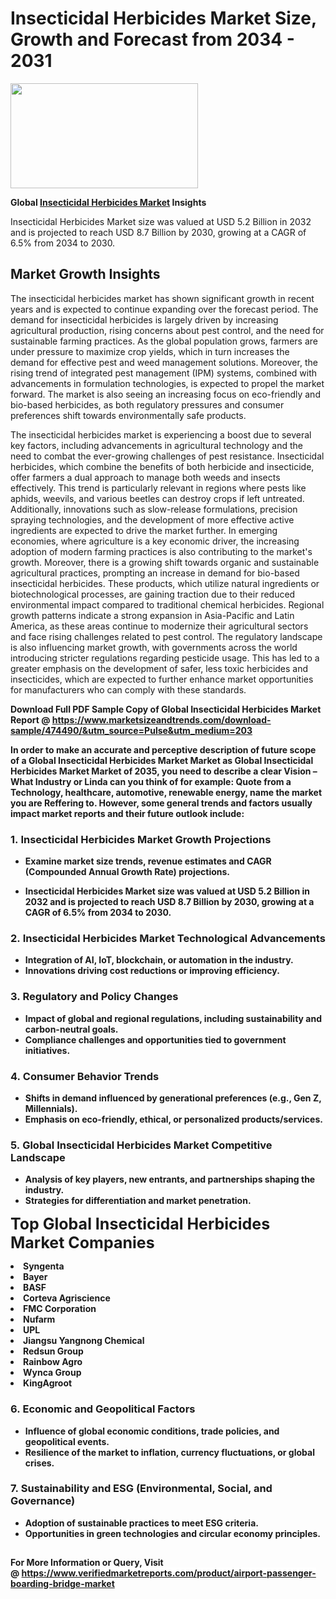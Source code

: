 <H1>Insecticidal Herbicides Market Size, Growth and Forecast from 2034 - 2031</H1><img class="aligncenter size-medium wp-image-584254" src="https://thirdeyenews.in/wp-content/uploads/2034/09/Global-Market-Research-300x168.jpeg" alt="" width="300" height="168" /><p><strong>Global&nbsp;<a href="https://www.marketsizeandtrends.com/download-sample/474490/&amp;utm_source=Pulse&amp;utm_medium=203">Insecticidal Herbicides Market</a> Insights</strong></p><p>Insecticidal Herbicides Market size was valued at USD 5.2 Billion in 2032 and is projected to reach USD 8.7 Billion by 2030, growing at a CAGR of 6.5% from 2034 to 2030.</p><p><h2>Market Growth Insights</h2> <p>The insecticidal herbicides market has shown significant growth in recent years and is expected to continue expanding over the forecast period. The demand for insecticidal herbicides is largely driven by increasing agricultural production, rising concerns about pest control, and the need for sustainable farming practices. As the global population grows, farmers are under pressure to maximize crop yields, which in turn increases the demand for effective pest and weed management solutions. Moreover, the rising trend of integrated pest management (IPM) systems, combined with advancements in formulation technologies, is expected to propel the market forward. The market is also seeing an increasing focus on eco-friendly and bio-based herbicides, as both regulatory pressures and consumer preferences shift towards environmentally safe products.</p> <p><strong></strong></p> <p>The insecticidal herbicides market is experiencing a boost due to several key factors, including advancements in agricultural technology and the need to combat the ever-growing challenges of pest resistance. Insecticidal herbicides, which combine the benefits of both herbicide and insecticide, offer farmers a dual approach to manage both weeds and insects effectively. This trend is particularly relevant in regions where pests like aphids, weevils, and various beetles can destroy crops if left untreated. Additionally, innovations such as slow-release formulations, precision spraying technologies, and the development of more effective active ingredients are expected to drive the market further. In emerging economies, where agriculture is a key economic driver, the increasing adoption of modern farming practices is also contributing to the market's growth. Moreover, there is a growing shift towards organic and sustainable agricultural practices, prompting an increase in demand for bio-based insecticidal herbicides. These products, which utilize natural ingredients or biotechnological processes, are gaining traction due to their reduced environmental impact compared to traditional chemical herbicides. Regional growth patterns indicate a strong expansion in Asia-Pacific and Latin America, as these areas continue to modernize their agricultural sectors and face rising challenges related to pest control. The regulatory landscape is also influencing market growth, with governments across the world introducing stricter regulations regarding pesticide usage. This has led to a greater emphasis on the development of safer, less toxic herbicides and insecticides, which are expected to further enhance market opportunities for manufacturers who can comply with these standards. <p><strong></p><p><span class=""><strong>Download Full PDF Sample Copy of Global Insecticidal Herbicides Market Report</strong> @ <a href="https://www.marketsizeandtrends.com/download-sample/474490/&amp;utm_source=Pulse&amp;utm_medium=203" target="_blank">https://www.marketsizeandtrends.com/download-sample/474490/&amp;utm_source=Pulse&amp;utm_medium=203</a></span></p><p>In order to make an accurate and perceptive description of future scope of a Global&nbsp;Insecticidal Herbicides Market Market as Global&nbsp;Insecticidal Herbicides Market Market of 2035, you need to describe a clear Vision &ndash; What Industry or Linda can you think of for example: Quote from a Technology, healthcare, automotive, renewable energy, name the market you are Reffering to. However, some general trends and factors usually impact market reports and their future outlook include:</p><h3>1.&nbsp;<strong>Insecticidal Herbicides Market Growth Projections</strong></h3><ul><li>Examine market size trends, revenue estimates and CAGR (Compounded Annual Growth Rate) projections.</li><li><p>Insecticidal Herbicides Market size was valued at USD 5.2 Billion in 2032 and is projected to reach USD 8.7 Billion by 2030, growing at a CAGR of 6.5% from 2034 to 2030.</p></li></ul><h3>2.&nbsp;<strong>Insecticidal Herbicides Market Technological Advancements</strong></h3><ul><li>Integration of AI, IoT, blockchain, or automation in the industry.</li><li>Innovations driving cost reductions or improving efficiency.</li></ul><h3>3.&nbsp;<strong>Regulatory and Policy Changes</strong></h3><ul><li>Impact of global and regional regulations, including sustainability and carbon-neutral goals.</li><li>Compliance challenges and opportunities tied to government initiatives.</li></ul><h3>4.&nbsp;<strong>Consumer Behavior Trends</strong></h3><ul><li>Shifts in demand influenced by generational preferences (e.g., Gen Z, Millennials).</li><li>Emphasis on eco-friendly, ethical, or personalized products/services.</li></ul><h3>5.&nbsp;<strong>Global Insecticidal Herbicides Market Competitive Landscape</strong></h3><ul><li>Analysis of key players, new entrants, and partnerships shaping the industry.</li><li>Strategies for differentiation and market penetration.</li></ul><p data-pm-slice="1 1 []"><span style="color: inherit; font-family: inherit; font-size: 25px;">Top Global Insecticidal Herbicides Market Companies</span></p><div class="" data-test-id=""><p><li>Syngenta</li><li> Bayer</li><li> BASF</li><li> Corteva Agriscience</li><li> FMC Corporation</li><li> Nufarm</li><li> UPL</li><li> Jiangsu Yangnong Chemical</li><li> Redsun Group</li><li> Rainbow Agro</li><li> Wynca Group</li><li> KingAgroot</li></p></div><h3>6.&nbsp;<strong>Economic and Geopolitical Factors</strong></h3><ul><li>Influence of global economic conditions, trade policies, and geopolitical events.</li><li>Resilience of the market to inflation, currency fluctuations, or global crises.</li></ul><h3>7.&nbsp;<strong>Sustainability and ESG (Environmental, Social, and Governance)</strong></h3><ul><li>Adoption of sustainable practices to meet ESG criteria.</li><li>Opportunities in green technologies and circular economy principles.</li></ul><h2><strong style="font-size: 14px;">For More Information or Query, Visit @&nbsp;</strong><a style="background-color: #ffffff; font-size: 14px;" href="https://www.marketsizeandtrends.com/report/insecticidal-herbicides-market/" target="_blank">https://www.verifiedmarketreports.com/product/airport-passenger-boarding-bridge-market</a></h2>
